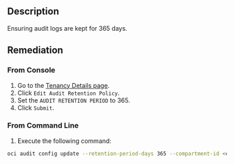 ## Description

Ensuring audit logs are kept for 365 days.

## Remediation

### From Console

1. Go to the [Tenancy Details page](https://console.us-ashburn1.oraclecloud.com/a/tenancy).
2. Click `Edit Audit Retention Policy`.
3. Set the `AUDIT RETENTION PERIOD` to 365.
4. Click `Submit`.

### From Command Line

1. Execute the following command:

```bash
oci audit config update --retention-period-days 365 --compartment-id <compartment OCID>
```